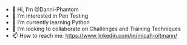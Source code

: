 - 👋 Hi, I’m @Danni-Phantom
- 👀 I’m interested in Pen Testing
- 🌱 I’m currently learning Python 
- 💞️ I’m looking to collaborate on Challenges and Training Techniques
- 📫 How to reach me: https://www.linkedin.com/in/micah-oltmann/

<!---
Danni-Phantom/Danni-Phantom is a ✨ special ✨ repository because its `README.md` (this file) appears on your GitHub profile.
You can click the Preview link to take a look at your changes.
--->

